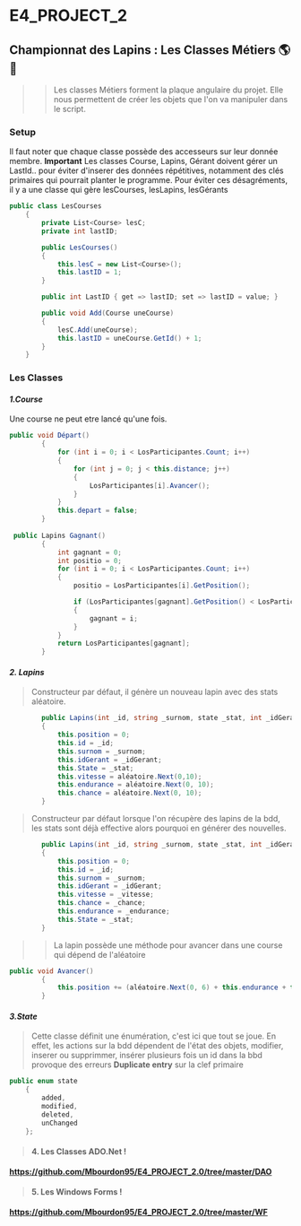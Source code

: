 # E4_PROJECT_2
## Championnat des Lapins : Les Classes Métiers  :earth_americas: :honeybee:

>> Les classes Métiers forment la plaque angulaire du projet. Elle nous permettent de créer les objets que l'on va manipuler dans le script.

### Setup

Il faut noter que chaque classe possède des accesseurs sur leur donnée membre.
**Important** 
Les classes Course, Lapins, Gérant doivent gérer un LastId.. pour éviter d'inserer des données répétitives, notamment des clés primaires qui pourrait planter le programme. 
Pour éviter ces désagréments, il y a une classe qui gère lesCourses, lesLapins, lesGérants

```c#
public class LesCourses
    {
        private List<Course> lesC;
        private int lastID;

        public LesCourses()
        {
            this.lesC = new List<Course>();
            this.lastID = 1;
        }

        public int LastID { get => lastID; set => lastID = value; }

        public void Add(Course uneCourse)
        {
            lesC.Add(uneCourse);
            this.lastID = uneCourse.GetId() + 1;
        }
    }
````
### Les Classes

#### *1.Course*

Une course ne peut etre lancé qu'une fois. 
```c#
public void Départ()
        {
            for (int i = 0; i < LosParticipantes.Count; i++)
            {
                for (int j = 0; j < this.distance; j++)
                {
                    LosParticipantes[i].Avancer();
                }
            }
            this.depart = false;
        }
        
 public Lapins Gagnant()
        {
            int gagnant = 0;
            int positio = 0;
            for (int i = 0; i < LosParticipantes.Count; i++)
            {
                positio = LosParticipantes[i].GetPosition();

                if (LosParticipantes[gagnant].GetPosition() < LosParticipantes[i].GetPosition())
                {
                    gagnant = i;
                }
            }
            return LosParticipantes[gagnant];
        }
````
#### *2. Lapins*
> Constructeur par défaut, il génère un nouveau lapin avec des stats aléatoire.
```c#
        public Lapins(int _id, string _surnom, state _stat, int _idGerant)
        {
            this.position = 0;
            this.id = _id;
            this.surnom = _surnom;
            this.idGerant = _idGerant;
            this.State = _stat;
            this.vitesse = aléatoire.Next(0,10);
            this.endurance = aléatoire.Next(0, 10);
            this.chance = aléatoire.Next(0, 10);
        }
````
> Constructeur par défaut lorsque l'on récupère des lapins de la bdd, les stats sont déjà effective alors pourquoi en générer des nouvelles.
```c#
        public Lapins(int _id, string _surnom, state _stat, int _idGerant, int _chance, int _endurance, int _vitesse)
        {
            this.position = 0;
            this.id = _id;
            this.surnom = _surnom;
            this.idGerant = _idGerant;
            this.vitesse = _vitesse;
            this.chance = _chance;
            this.endurance = _endurance;
            this.State = _stat;
        }
````     
>> La lapin possède une méthode pour avancer dans une course qui dépend de l'aléatoire 
```c# 
public void Avancer()
        {
            this.position += (aléatoire.Next(0, 6) + this.endurance + this.chance + this.vitesse)%10;
        }
````  
#### *3.State*
> Cette classe définit une énumération, c'est ici que tout se joue.
> En effet, les actions sur la bdd dépendent de l'état des objets, modifier, inserer ou supprimmer, 
> insérer plusieurs fois un id dans la bbd provoque des erreurs **Duplicate entry** sur la clef primaire 

```c# 
public enum state
    {
        added,
        modified,
        deleted,
        unChanged
    };
```` 

> #### 4. Les Classes ADO.Net !
**https://github.com/Mbourdon95/E4_PROJECT_2.0/tree/master/DAO**

> #### 5. Les Windows Forms !
**https://github.com/Mbourdon95/E4_PROJECT_2.0/tree/master/WF**
